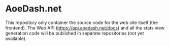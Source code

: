 # AoeDash.net

This repository only container the source code for the web site itself (the frontend). The Web API  (https://api.aoedash.net/docs) and all the stats view generation code will be published in separate repositories (not yet available).
